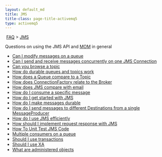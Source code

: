 ```yaml
---
layout: default_md
title: JMS 
title-class: page-title-activemq5
type: activemq5
---
```


 [FAQ](faq) > [JMS](jms)


Questions on using the JMS API and [MOM](mom) in general

*   [Can I modify messages on a queue](can-i-modify-messages-on-a-queue)
*   [Can I send and receive messages concurrently on one JMS Connection](can-i-send-and-receive-messages-concurrently-on-one-jms-connection)
*   [Can you browse a topic](can-you-browse-a-topic)
*   [How do durable queues and topics work](how-do-durable-queues-and-topics-work)
*   [How does a Queue compare to a Topic](how-does-a-queue-compare-to-a-topic)
*   [How does ConnectionFactory relate to the Broker](how-does-connectionfactory-relate-to-the-broker)
*   [How does JMS compare with email](how-does-jms-compare-with-email)
*   [How do I consume a specific message](how-do-i-consume-a-specific-message)
*   [How do I get started with JMS](how-do-i-get-started-with-jms)
*   [How do I make messages durable](how-do-i-make-messages-durable)
*   [How do I send messages to different Destinations from a single MessageProducer](how-do-i-send-messages-to-different-destinations-from-a-single-messageproducer)
*   [How do I use JMS efficiently](how-do-i-use-jms-efficiently)
*   [How should I implement request response with JMS](how-should-i-implement-request-response-with-jms)
*   [How To Unit Test JMS Code](how-to-unit-test-jms-code)
*   [Multiple consumers on a queue](multiple-consumers-on-a-queue)
*   [Should I use transactions](should-i-use-transactions)
*   [Should I use XA](should-i-use-xa)
*   [What are administered objects](what-are-administered-objects)

